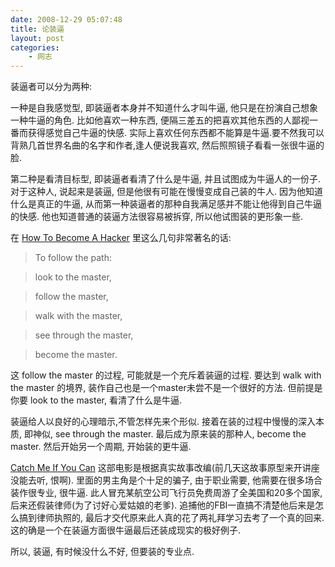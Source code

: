 ```yaml
---
date: 2008-12-29 05:07:48
title: 论装逼
layout: post
categories:
    - 网志
---
```

<!--more-->

装逼者可以分为两种:

一种是自我感觉型, 即装逼者本身并不知道什么才叫牛逼, 他只是在扮演自己想象一种牛逼的角色. 比如他喜欢一种东西, 便隔三差五的把喜欢其他东西的人鄙视一番而获得感觉自己牛逼的快感. 实际上喜欢任何东西都不能算是牛逼.要不然我可以背熟几首世界名曲的名字和作者,逢人便说我喜欢, 然后照照镜子看看一张很牛逼的脸.

第二种是看清目标型, 即装逼者看清了什么是牛逼, 并且试图成为牛逼人的一份子. 对于这种人, 说起来是装逼, 但是他很有可能在慢慢变成自己装的牛人. 因为他知道什么是真正的牛逼, 从而第一种装逼者的那种自我满足感并不能让他得到自己牛逼的快感. 他也知道普通的装逼方法很容易被拆穿, 所以他试图装的更形象一些.

在 <a href="http://www.catb.org/~esr/faqs/hacker-howto.html" target="_blank">How To Become A Hacker</a> 里这么几句非常著名的话:

>To follow the path:

>look to the master,

>follow the master,

>walk with the master,

>see through the master,

>become the master.

这 follow the master 的过程, 可能就是一个充斥着装逼的过程. 要达到 walk with the master 的境界, 装作自己也是一个master未尝不是一个很好的方法. 但前提是你要 look to the master, 看清了什么是牛逼.

装逼给人以良好的心理暗示,不管怎样先来个形似. 接着在装的过程中慢慢的深入本质, 即神似, see through the master. 最后成为原来装的那种人, become the master. 然后开始另一个周期, 开始装的更牛逼.

<a href="http://en.wikipedia.org/wiki/Catch_Me_If_You_Can" target="_blank">Catch Me If You Can</a> 这部电影是根据真实故事改编(前几天这故事原型来开讲座没能去听, 恨啊). 里面的男主角是个十足的骗子, 由于职业需要, 他需要在很多场合装作很专业, 很牛逼. 此人冒充某航空公司飞行员免费周游了全美国和20多个国家, 后来还假装律师(为了讨好心爱姑娘的老爹). 追捕他的FBI一直搞不清楚他后来是怎么搞到律师执照的, 最后才交代原来此人真的花了两礼拜学习去考了一个真的回来. 这的确是一个在装逼方面很牛逼最后还装成现实的极好例子.

所以, 装逼, 有时候没什么不好, 但要装的专业点.
